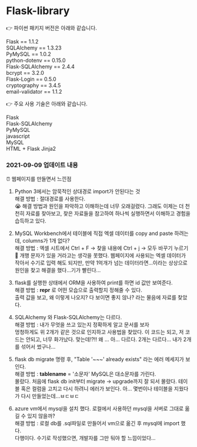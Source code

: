 # Flask-library
👉 파이썬 패키지 버전은 아래와 같습니다.  

Flask == 1.1.2  
SQLAlchemy == 1.3.23  
PyMySQL == 1.0.2  
python-dotenv == 0.15.0  
Flask-SQLAlchemy == 2.4.4  
bcrypt == 3.2.0  
Flask-Login == 0.5.0  
cryptography == 3.4.5  
email-validator == 1.1.2  

👉 주요 사용 기술은 아래와 같습니다.  

Flask  
Flask-SQLAlchemy  
PyMySQL  
javascript  
MySQL  
HTML + Flask Jinja2  

### 2021-09-09 업데이트 내용  
⏰ 웹페이지를 만들면서 느낀점
1. Python 3에서는 암묵적인 상대경로 import가 안된다는 것  
해결 방법 : 절대경로를 사용한다.   
😭 해결 방법과 원인을 파악하고 이해하는데 너무 오래걸렸다. 그래도 이제는 더 천천히 자료를 찾아보고, 찾은 자료들을 참고하여 하나씩 실행하면서 이해하고 경험을 습득하고 있다.  

2. MySQL Workbench에서 테이블에 직접 엑셀 데이터를 copy and paste 하려는데, columns가 1개 없다?  
해결 방법 : 엑셀 시트에서 Ctrl + F -> 찾을 내용에 Ctrl + j -> 모두 바꾸기 누르기  
🤬 개행 문자가 있을 거라고는 생각을 못했다. 웹페이지에 사용되는 엑셀 데이터가 작아서 수기로 입력 해도 되지만, 만약 1억개가 넘는 데이터라면...이라는 상상으로 원인을 찾고 해결을 했다...기가 빨린다...  

3. flask를 실행한 상태에서 ORM을 사용하여 print를 하면 id 값만 보여준다.   
해결 방법 : __repr__ 로 어떤 모습으로 출력할지 정해줄 수 있다.  
출력 값을 보고, 왜 이렇게 나오지? 다 보이면 좋지 않나? 라는 물음에 자료를 찾았다.

4. SQLAlchemy 와 Flask-SQLAlchemy는 다르다.  
해결 방법 : 내가 무엇을 쓰고 있는지 정확하게 알고 문서를 보자  
멍청하게도 위 2개가 같은 것으로 인지하고 사용법을 찾았다. 이 코드는 되고, 저 코드는 안되고, 너무 화가났다. 맞는데!?!! 왜 ... 아... 다르다. 2개는 다르다... 내가 2개를 섞어서 썼구나...  

5. flask db migrate 명령 후, "Table '~~~' already exists" 라는 에러 메세지가 보인다.  
해결 방법 : __tablename__ = '소문자' MySQL은 대소문자를 가린다.  
몰랐다. 처음에 flask db init부터 migrate -> upgrade까지 잘 되서 몰랐다. 테이블 혹은 컬럼을 고치고 다시 하려니 에러가 보인다. 아... 몇번이나 테이블을 지웠다가 다시 만들었는데...ㅂㄷㅂㄷ  

6. azure vm에서 mysql을 설치 했다. 로컬에서 사용하던 mysql을 서버로 그대로 옮길 수 있지 않을까?  
해결 방법 : 로컬 db를 .sql파일로 만들어서 vm으로 옮긴 후 mysql에 import 했다.  
다행이다. 수기로 작성했으면, 개발자를 그만 둬야 할 느낌이었다...  
